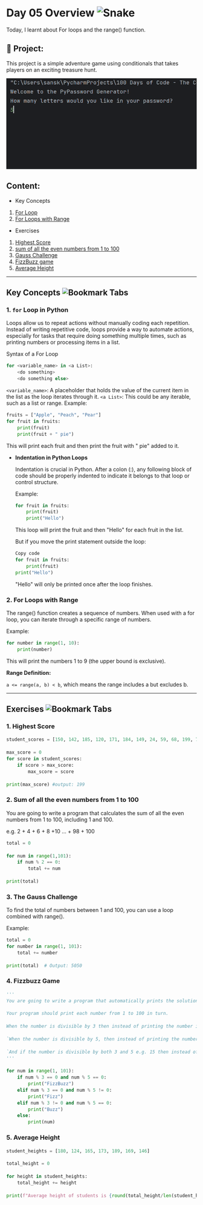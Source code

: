<h1> Day 05 Overview <img src="https://raw.githubusercontent.com/Tarikul-Islam-Anik/Animated-Fluent-Emojis/master/Emojis/Animals/Snake.png" alt="Snake" width="20" height="20" />
</h1>
Today, I learnt about For loops and the range() function.

## 🐣 Project: 
This project is a simple adventure game using conditionals that takes players on an exciting treasure hunt.

![Password Generator GIF](https://github.com/sanskrutihere/100DaysofPython/blob/main/assets/password-generator.gif)

## Content:
- Key Concepts

1. [For Loop](#for-Loop-in-python)
2. [For Loops with Range](#For-Loops-with-Range)

- Exercises

1. [Highest Score](#Highest-Score)
2. [sum of all the even numbers from 1 to 100](#Sum-of-all-the-even-numbers-from-1-to-100)
3. [Gauss Challenge](#The-Gauss-Challenge)
4. [FizzBuzz game](#FizzBuzz-Game)
5. [Average Height](#Average-Height)

---
## Key Concepts <img src="https://raw.githubusercontent.com/Tarikul-Islam-Anik/Animated-Fluent-Emojis/master/Emojis/Objects/Bookmark%20Tabs.png" alt="Bookmark Tabs" width="25" height="25" />

### 1. `for` Loop in Python
Loops allow us to repeat actions without manually coding each repetition. Instead of writing repetitive code, loops provide a way to automate actions, especially for tasks that require doing something multiple times, such as printing numbers or processing items in a list.

Syntax of a For Loop
```python
for <variable_name> in <a List>:
    <do something>
    <do something else>
```
`<variable_name>`: A placeholder that holds the value of the current item in the list as the loop iterates through it.
`<a List>`: This could be any iterable, such as a list or range.
Example:
```python
fruits = ["Apple", "Peach", "Pear"]
for fruit in fruits:
    print(fruit)
    print(fruit + " pie")
```
This will print each fruit and then print the fruit with " pie" added to it.

- **Indentation in Python Loops**
  
  Indentation is crucial in Python. After a colon (:), any following block of code should be properly indented to indicate it belongs to that loop or control structure.
  
  Example:
  ```python
  for fruit in fruits:
      print(fruit)
      print("Hello")
  ```
  This loop will print the fruit and then "Hello" for each fruit in the list.
  
  But if you move the print statement outside the loop:
  
  ```python
  Copy code
  for fruit in fruits:
      print(fruit)
  print("Hello")
  ```
  "Hello" will only be printed once after the loop finishes.

### 2. For Loops with Range
The range() function creates a sequence of numbers. When used with a for loop, you can iterate through a specific range of numbers.

Example:
```python
for number in range(1, 10):
    print(number)
```
This will print the numbers 1 to 9 (the upper bound is exclusive).

**Range Definition:** 

`a <= range(a, b) < b`, which means the range includes a but excludes b.

---
## Exercises <img src="https://raw.githubusercontent.com/Tarikul-Islam-Anik/Animated-Fluent-Emojis/master/Emojis/Objects/Bookmark%20Tabs.png" alt="Bookmark Tabs" width="25" height="25" />
### 1. Highest Score
```python
student_scores = [150, 142, 185, 120, 171, 184, 149, 24, 59, 68, 199, 78, 65, 89, 86, 55, 91, 64, 89]

max_score = 0
for score in student_scores:
    if score > max_score:
        max_score = score

print(max_score) #output: 199
```

### 2. Sum of all the even numbers from 1 to 100
You are going to write a program that calculates the sum of all the even numbers from 1 to 100, including 1 and 100.

e.g. 2 + 4 + 6 + 8 +10 ... + 98 + 100
```python
total = 0

for num in range(1,101):
    if num % 2 == 0:
        total += num

print(total)
```
### 3. The Gauss Challenge
To find the total of numbers between 1 and 100, you can use a loop combined with range().

Example:
```python
total = 0
for number in range(1, 101):
    total += number

print(total)  # Output: 5050
```
### 4. Fizzbuzz Game
```python
'''
You are going to write a program that automatically prints the solution to the FizzBuzz game.

Your program should print each number from 1 to 100 in turn.

When the number is divisible by 3 then instead of printing the number it should print "Fizz".

`When the number is divisible by 5, then instead of printing the number it should print "Buzz".` 

`And if the number is divisible by both 3 and 5 e.g. 15 then instead of the number it should print "FizzBuzz"`
'''

for num in range(1, 101):
    if num % 3 == 0 and num % 5 == 0:
        print("FizzBuzz")
    elif num % 3 == 0 and num % 5 != 0:
        print("Fizz")
    elif num % 3 != 0 and num % 5 == 0:
        print("Buzz")
    else:
        print(num)
```
### 5. Average Height
```python
student_heights = [180, 124, 165, 173, 189, 169, 146]

total_height = 0

for height in student_heights:
    total_height += height

print(f"Average height of students is {round(total_height/len(student_heights))}")
```
